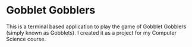 # Gobblet Gobblers
This is a terminal based application to play the game of Gobblet Gobblers (simply known as Gobblets). I created it as a project for my Computer Science course.